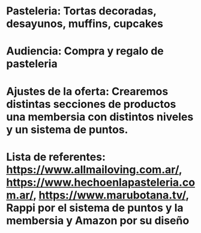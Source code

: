 # Pasteleria: Tortas decoradas, desayunos, muffins, cupcakes
# Audiencia: Compra y regalo de pasteleria
# Ajustes de la oferta: Crearemos distintas secciones de productos una membersia con distintos niveles y un sistema de puntos.
# Lista de referentes: https://www.allmailoving.com.ar/, https://www.hechoenlapasteleria.com.ar/, https://www.marubotana.tv/, Rappi por el sistema de puntos y la membersia y Amazon por su diseño
